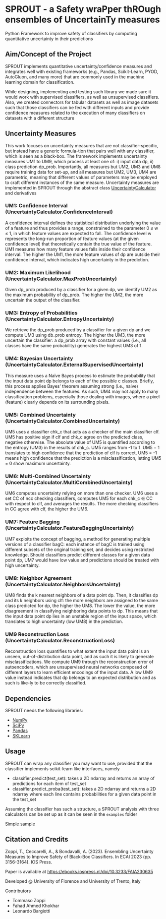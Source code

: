 # SPROUT - a Safety wraPper thROugh ensembles of UncertainTy measures

Python Framework to improve safety of classifiers by computing quantitative uncertainty in their predictions

## Aim/Concept of the Project

SPROUT implements quantitative uncertainty/confidence measures and integrates well with existing frameworks (e.g., Pandas, Scikit-Learn, PYOD, AutoGluon, and many more) that are commonly used in the machine learning domain for classification. 

While designing, implementing and testing such library we made sure it would work with supervised classifiers, as well as unsupervised classifiers. Also, we created connectors for tabular datasets as well as image datasets such that those classifiers can be fed with different inputs and provide confidence measures related to the execution of many classifiers on datasets with a different structure

## Uncertainty Measures

This work focuses on uncertainty measures that are not classifier-specific, but instead have a generic formula-tion that pairs well with any classifier, which is seen as a black-box. The framework implements uncertainty measures UM1 to UM9, which process at least one of: i) input data dp, ii) class prediction dp_prob. Importantly, all measures but UM2, UM3 and UM8 require training data for set-up, and all measures but UM2, UM3, UM4 are parametric, meaning that different values of parameters may be employed to craft different instances of the same measure.
Uncertainty measures are implemented in SPROUT through the abstract class [UncertaintyCalculator](sprout/UncertaintyCalculator.py) and derivatives

###	UM1: Confidence Interval (UncertaintyCalculator.ConfidenceInterval)
A confidence interval defines the statistical distribution underlying the value of a feature and thus provides a range, constrained to the parameter 0 ≤ w ≤ 1, in which  feature values are expected to fall. The confidence level w represents the long-run proportion of feature values (at the given confidence level) that theoretically contain the true value of the feature. UM1 measures how many feature values falls inside their confidence interval. The higher the UM1, the more feature values of dp are outside their confidence interval, which indicates high uncertainty in the prediction.

### UM2: Maximum Likelihood (UncertaintyCalculator.MaxProbUncertainty)
Given dp_prob produced by a classifier for a given dp, we identify UM2 as the maximum probability of dp_prob. The higher the UM2, the more uncertain the output of the classifier.

### UM3: Entropy of Probabilities (UncertaintyCalculator.EntropyUncertainty) 
We retrieve the dp_prob produced by a classifier for a given dp and we compute UM3 using db_prob entropy. The higher the UM3, the more uncertain the classifier: a dp_prob array with constant values (i.e., all classes have the same probability) generates the highest UM3 of 1.

### UM4: Bayesian Uncertainty (UncertaintyCalculator.ExternalSupervisedUncertainty) 
This measure uses a Naïve Bayes process to estimate the probability that the input data point dp belongs to each of the possible c classes. Briefly, this process applies Bayes' theorem assuming strong (i.e., naive) independence between the features. As such, UM4 may not apply to many classification problems, especially those dealing with images, where a pixel (feature) clearly depends on its surrounding pixels.

### UM5: Combined Uncertainty (UncertaintyCalculator.CombinedUncertainty) 
UM5 uses a classifier chk_c that acts as a checker of the main classifier clf. UM5 has positive sign if clf and chk_c agree on the predicted class, negative otherwise. The absolute value of UM5 is quantified according to the entropy (UM3) in the results of chk_c. UM5 ranges from -1 to 1. UM5 = 1 translates to high confidence that the prediction of clf is correct, UM5 = -1 means high confidence that the prediction is a misclassification, letting UM5 = 0 show maximum uncertainty.

### UM6: Multi-Combined Uncertainty (UncertaintyCalculator.MultiCombinedUncertainty) 
UM6 computes uncertainty relying on more than one checker. UM6 uses a set CC of ncc checking classifiers, computes UM5 for each chk_c ∈ CC  with respect to clf, and averages the results. The more checking classifiers in CC agree with clf, the higher the UM6.

### UM7: Feature Bagging (UncertaintyCalculator.FeatureBaggingUncertainty) 
UM7 exploits the concept of bagging, a method for generating multiple versions of a classifier bagC: each instance of bagC is trained using different subsets of the original training set, and decides using restricted knowledge. Should classifiers predict different classes for a given data point dp, UM7 would have low value and predictions should be treated with high uncertainty.

### UM8: Neighbor Agreement (UncertaintyCalculator.NeighborsUncertainty) 
UM8 finds the k nearest neighbors of a data point dp. Then, it classifies dp and its k neighbors using clf: the more neighbors are assigned to the same class predicted for dp, the higher the UM8. The lower the value, the more disagreement in classifying neighboring data points to dp. This means that the input data point dp lies in an unstable region of the input space, which translates to high uncertainty (low UM8) in the prediction.

### UM9 Reconstruction Loss (UncertaintyCalculator.ReconstructionLoss) 
Reconstruction loss quantifies to what extent the input data point is an unseen, out-of-distribution data point, and as such it is likely to generate misclassifications. We compute UM9 through the reconstruction error of autoencoders, which are unsupervised neural networks composed of different layers to learn efficient encodings of the input data. A low UM9 value instead indicates that dp belongs to an expected distribution and as such is like-ly to be correctly classified.

## Dependencies

SPROUT needs the following libraries:
- <a href="https://numpy.org/">NumPy</a>
- <a href="https://scipy.org/">SciPy</a>
- <a href="https://pandas.pydata.org/">Pandas</a>
- <a href="https://scikit-learn.org/stable/">SKLearn</a>

## Usage

SPROUT can wrap any classifier you may want to use, provided that the classifier implements scikit-learn like interfaces, namely
- classifier.predict(test_set): takes a 2D ndarray and returns an array of predictions for each item of test_set
- classifier.predict_proba(test_set): takes a 2D ndarray and returns a 2D ndarray where each line contains probabilities for a given data point in the test_set

Assuming the classifier has such a structure, a SPROUT analysis with three calculators can be set up as it can be seen in the `examples` folder

[Simple sample](https://github.com/tommyippoz/SPROUT/blob/9d03c8b41e514c4bc0875f1304e5a6b684b889c4/examples/simple_example.py#L1-L23)

## Citation and Credits

Zoppi, T., Ceccarelli, A., & Bondavalli, A. (2023). Ensembling Uncertainty Measures to Improve Safety of Black-Box Classifiers. In ECAI 2023 (pp. 3156-3164). IOS Press.

Paper is available at https://ebooks.iospress.nl/doi/10.3233/FAIA230635

Developed @ University of Florence and University of Trento, Italy

Contributors
- Tommaso Zoppi
- Fahad Ahmed Khokhar
- Leonardo Bargiotti

